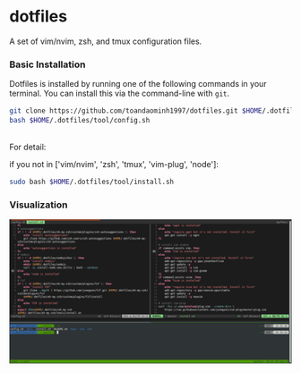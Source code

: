 # dotfiles
A set of vim/nvim, zsh, and tmux configuration files.

### Basic Installation

Dotfiles is installed by running one of the following commands in your terminal. You can install this via the command-line with `git`.
```bash
git clone https://github.com/toandaominh1997/dotfiles.git $HOME/.dotfiles/tool
bash $HOME/.dotfiles/tool/config.sh
```
</br>
For detail:

if you not in ['vim/nvim', 'zsh', 'tmux', 'vim-plug', 'node']:

```bash
sudo bash $HOME/.dotfiles/tool/install.sh
```
### Visualization


<img src='./docs/demo.png'>
 
